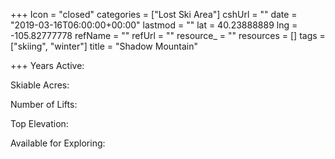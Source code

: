 +++
Icon = "closed"
categories = ["Lost Ski Area"]
cshUrl = ""
date = "2019-03-16T06:00:00+00:00"
lastmod = ""
lat = 40.23888889
lng = -105.82777778
refName = ""
refUrl = ""
resource_ = ""
resources = []
tags = ["skiing", "winter"]
title = "Shadow Mountain"

+++
Years Active:

Skiable Acres:

Number of Lifts:

Top Elevation:

Available for Exploring: